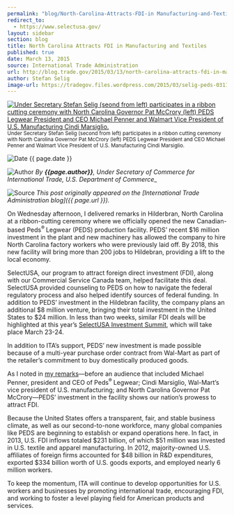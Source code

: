```yaml
---
permalink: "blog/North-Carolina-Attracts-FDI-in Manufacturing-and-Textiles.html"
redirect_to:
  - https://www.selectusa.gov/
layout: sidebar
section: blog
title: North Carolina Attracts FDI in Manufacturing and Textiles
published: true
date: March 13, 2015
source: International Trade Administration
url: http://blog.trade.gov/2015/03/13/north-carolina-attracts-fdi-in-manufacturing-and-textiles/
author: Stefan Selig
image-url: https://tradegov.files.wordpress.com/2015/03/selig-peds-031115.jpg?w=300&h=169
---
```


<span class="imgright"><a href="https://tradegov.files.wordpress.com/2015/03/selig-peds-031115.jpg"><img src="{{ page.image-url }}" alt="Under Secretary Stefan Selig (seond from left) participates in a ribbon cutting ceremony with North Carolina Governor Pat McCrory (left) PEDS Legwear President and CEO Michael Penner and Walmart Vice President of U.S. Manufacturing Cindi Marsiglio." /></a><br/><small>Under Secretary Stefan Selig (second from left) participates in a ribbon cutting ceremony with North Carolina Governor Pat McCrory (left) PEDS Legwear President and CEO Michael Penner and Walmart Vice President of U.S. Manufacturing Cindi Marsiglio.</small></span>

![Date](https://google.github.io/material-design-icons/action/svg/design/ic_event_24px.svg "Date") {{ page.date }}

![Author](https://google.github.io/material-design-icons/action/svg/design/ic_account_box_24px.svg "Author") _By **{{page.author}}**, Under Secretary of Commerce for International Trade, U.S. Department of Commerce__

![Source](https://google.github.io/material-design-icons/action/svg/design/ic_home_24px.svg "Source") _This post originally appeared on the [International Trade Administration blog]({{ page.url }})._

On Wednesday afternoon, I delivered remarks in Hilderbran, North Carolina at a ribbon-cutting ceremony where we officially opened the new Canadian-based Peds<sup>® </sup>Legwear (PEDS) production facility. PEDS’ recent $16 million investment in the plant and new machinery has allowed the company to hire North Carolina factory workers who were previously laid off. By 2018, this new facility will bring more than 200 jobs to Hildebran, providing a lift to the local economy.

SelectUSA, our program to attract foreign direct investment (FDI), along with our Commercial Service Canada team, helped facilitate this deal. SelectUSA provided counseling to PEDS on how to navigate the federal regulatory process and also helped identify sources of federal funding. In addition to PEDS&#8217; investment in the Hildebran facility, the company plans an additional $8 million venture, bringing their total investment in the United States to $24 million. In less than two weeks, similar FDI deals will be highlighted at this year’s [SelectUSA Investment Summit](http://www.selectusasummit.com/), which will take place March 23-24.

In addition to ITA’s support, PEDS’ new investment is made possible because of a multi-year purchase order contract from Wal-Mart as part of the retailer’s commitment to buy domestically produced goods.

As I noted in [my remarks](http://trade.gov/press/speeches/2015/selig-031115.asp)—before an audience that included Michael Penner, president and CEO of Peds<sup>® </sup>Legwear; Cindi Marsiglio, Wal-Mart’s vice president of U.S. manufacturing; and North Carolina Governor Pat McCrory—PEDS’ investment in the facility shows our nation’s prowess to attract FDI.

Because the United States offers a transparent, fair, and stable business climate, as well as our second-to-none workforce, many global companies like PEDS are beginning to establish or expand operations here. In fact, in 2013, U.S. FDI inflows totaled $231 billion, of which $51 million was invested in U.S. textile and apparel manufacturing. In 2012, majority-owned U.S. affiliates of foreign firms accounted for $48 billion in R&amp;D expenditures, exported $334 billion worth of U.S. goods exports, and employed nearly 6 million workers.

To keep the momentum, ITA will continue to develop opportunities for U.S. workers and businesses by promoting international trade, encouraging FDI, and working to foster a level playing field for American products and services.
